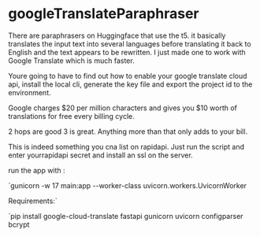 # googleTranslateParaphraser
There are paraphrasers on Huggingface that use the t5. it basically translates the input text into several languages before translating it back to English and the text appears to be rewritten. I just made one to work with Google Translate which is much faster. 

Youre going to have to find out how to enable your google translate cloud api, install the local cli, generate the key file and export the project id to the environment. 

Google charges $20 per million characters and gives you $10 worth of translations for free every billing cycle. 

2 hops are good 3 is great. Anything more than that only adds to your bill. 

This is indeed something you cna list on rapidapi. Just run the script and enter yourrapidapi secret and install an ssl on the server. 

run the app with :

`gunicorn -w 17 main:app --worker-class uvicorn.workers.UvicornWorker

Requirements:`

`pip install google-cloud-translate fastapi gunicorn uvicorn configparser bcrypt


